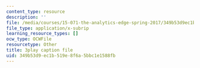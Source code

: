 ```yaml
---
content_type: resource
description: ''
file: /media/courses/15-071-the-analytics-edge-spring-2017/349b53d9ec1b519e8f6a5bbc1e1588fb_ww-S4khiumM.vtt
file_type: application/x-subrip
learning_resource_types: []
ocw_type: OCWFile
resourcetype: Other
title: 3play caption file
uid: 349b53d9-ec1b-519e-8f6a-5bbc1e1588fb
---
```


